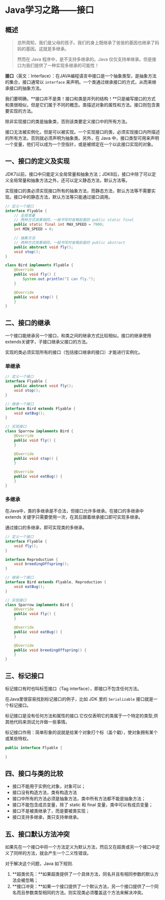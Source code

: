 # Java学习之路——接口

## 概述

> 总所周知，我们是父母的孩子。我们的身上既继承了爸爸的基因也继承了妈妈的基因。这就是多继承。
>
> 然而在 Java 程序中，是不支持多继承的。Java 仅仅支持单继承。但是接口为我们提供了一种实现多继承的可能性！

**接口**（英文：Interface）：在JAVA编程语言中接口是一个抽象类型，是抽象方法的集合，接口通常以 `interface` 来声明。一个类通过继承接口的方式，从而来继承接口的抽象方法。

我们要明确，**接口并不是类！接口和类是并列的结构！**只是编写接口的方式和类很相似，但是它们属于不同的概念。类描述对象的属性和方法。接口则包含类要实现的方法。

除非实现接口的类是抽象类，否则该类要定义接口中的所有方法。

接口无法被实例化，但是可以被实现。一个实现接口的类，必须实现接口内所描述的所有方法，否则就必须声明为抽象类。另外，在 Java 中，接口类型可用来声明一个变量，他们可以成为一个空指针，或是被绑定在一个以此接口实现的对象。

## 一、接口的定义及实现

JDK7以前，接口中只能定义全局常量和抽象方法；JDK8后，接口中除了可以定义全局常量和抽象方法之外，还可以定义静态方法，默认方法等。

实现接口的类必须实现接口所有的抽象方法，而静态方法，默认方法等不需要实现。接口中的静态方法，默认方法等只能通过接口调用。

```java
// 定义一个接口
interface Flyable {
    // 全局常量
    // 两种方式效果相同，一般书写时省略前面的 public static final
    public static final int MAX_SPEED = 7900;
    int MIN_SPEED = 0;

    // 抽象方法
    // 两种方式效果相同，一般书写时省略前面的 public abstract
    public abstract void fly();
    void stop();
}

class Bird implements Flyable {
    @Override
    public void fly() {
        System.out.println("I can fly.");
    }

    @Override
    public void stop() {
    }
}
```

## 二、接口的继承

一个接口能继承另一个接口，和类之间的继承方式比较相似。接口的继承使用extends关键字，子接口继承父接口的方法。

实现的类必须实现所有的接口（包括接口继承的接口）才能进行实例化。

### 单继承

```java
// 定义一个接口
interface Flyable {
    public abstract void fly();
    void stop();
}

// 继承一个接口
interface Bird extends Flyable {
    void eatBug();
}

// 实现接口
class Sparrow implements Bird {
    @Override
    public void fly() {
    }

    @Override
    public void stop() {
    }

    @Override
    public void eatBug() {
    }
}
```

### 多继承

在Java中，类的多继承是不合法，但接口允许多继承。在接口的多继承中 extends 关键字只需要使用一次，在其后跟着继承接口即可实现多继承。

通过接口的多继承，即可实现类的多继承。

```java
// 定义一个接口
interface Flyable {
    void fly();
}

interface Reproduction {
    void breedingOffspring();
}

// 继承一个接口
interface Bird extends Flyable, Reproduction {
    void eatBug();
}

// 实现接口
class Sparrow implements Bird {
    @Override
    public void fly() {
    }

    @Override
    public void eatBug() {
    }

    @Override
    public void breedingOffspring() {
    }
}
```

## 三、标记接口

标记接口有时也叫标签接口（Tag interface），即接口不包含任何方法。

在Java里很容易找到标记接口的例子，比如 JDK 里的 `Serializable` 接口就是一个标记接口。

标记接口是没有任何方法和属性的接口.它仅仅表明它的类属于一个特定的类型,供其他代码来测试允许做一些事情。

标记接口作用：简单形象的说就是给某个对象打个标（盖个戳），使对象拥有某个或某些特权。

```java
public interface Flyable {
    
}
```

## 四、接口与类的比较

- 接口不能用于实例化对象，对象可以；
- 接口没有构造方法，类有构造方法
- 接口中所有的方法必须是抽象方法，类中所有方法都不能是抽象方法；
- 接口不能包含成员变量，除了 static 和 final 变量，类中可以有成员变量；
- 接口不是被类继承了，而是要被类实现；
- 接口支持多继承，类只支持单继承。

## 五、接口默认方法冲突

如果先在一个接口中将一个方法定义为默认方法，然后又在超类或另一个接口中定义了同样的方法，就会产生一个二义性错误。

对于解决这个问题，Java 如下规则.

1. **超类优先：**如果超类提供了一个具体方法，同名并且有相同参数的默认方法会被忽略；
2. **接口冲突：**如果一个接口提供了一个默认方法，另一个接口提供了一个同名而且参数类型相同的方法。则实现类必须覆盖这个方法来解决冲突。

